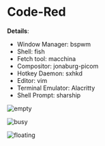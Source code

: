# Code-Red

**Details**:

  + Window Manager: bspwm
  + Shell: fish
  + Fetch tool: macchina
  + Compositor: jonaburg-picom
  + Hotkey Daemon: sxhkd
  + Editor: vim
  + Terminal Emulator: Alacritty
  + Shell Prompt: sharship
  


![empty](https://user-images.githubusercontent.com/95383688/147899286-3ed04f79-6fd5-4d2d-9272-118eb9617114.png)

![busy](https://user-images.githubusercontent.com/95383688/147899274-3f1ea40a-6cb7-4fd2-9340-8b5470ab4a9b.png)

![floating](https://user-images.githubusercontent.com/95383688/147899289-7c7b2099-efe8-453c-91b1-7b426f07af4d.png)
